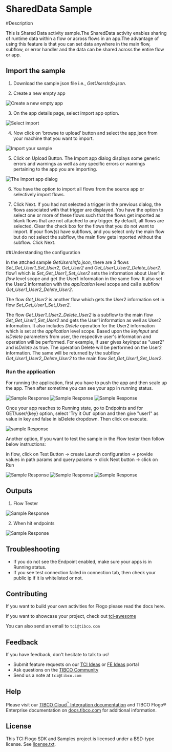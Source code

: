# SharedData Sample

#Description

This is Shared Data activity sample.The SharedData activity enables sharing of runtime data within a flow or across flows in an app.The advantage of using this feature is that you can set data anywhere in the main flow, subflow, or error handler and the data can be shared across the entire flow or app.



## Import the sample
1. Download the sample json file i.e., *GetUsersInfo.json*.

2. Create a new empty app

![Create a new empty app](../import-screenshots/2.png)

3. On the app details page, select import app option.

![Select import](../import-screenshots/3.png)

4. Now click on ‘browse to upload’ button and select the app.json from your machine that you want to import.

![Import your sample](../import-screenshots/4.png)

5. Click on Upload Button. The Import app dialog displays some generic errors and warnings as well as any specific errors or warnings pertaining to the app you are importing.

![The Import app dialog](../import-screenshots/5.png)

6. You have the option to import all flows from the source app or selectively import flows.

7.  Click Next. If you had not selected a trigger in the previous dialog, the flows associated with that trigger are displayed. You have the option to select one or more of these flows such that the flows get imported as blank flows that are not attached to any trigger. By default, all flows are selected. Clear the check box for the flows that you do not want to import. If your flow(s) have subflows, and you select only the main flow but do not select the subflow, the main flow gets imported without the subflow. Click Next.



##Understanding the configuration

In the attched sample *GetUsersInfo.json*, there are 3 flows *Set_Get_User1_Set_User2*, *Get_User2* and *Get_User1_User2_Delete_User2*. flow1 which is *Set_Get_User1_Set_User2* sets the information about User1 in *flow* level scope and get the User1 information in the same flow. It also set the User2 information with the *application* level scope and call a subflow *Get_User1_User2_Delete_User2*. 

The flow *Get_User2* is another flow which gets the User2 information set in flow *Set_Get_User1_Set_User2*.

The flow *Get_User1_User2_Delete_User2* is a subflow to the main flow *Set_Get_User1_Set_User2* and gets the User1 information as well as User2 information. It also includes *Delete* operation for the User2 information which is  set at the *application* level scope. Based upon the *keyInput* and *isDelete* parameters from user, the respective user's information and operation will be performed. 
For example, If user gives *keyInput* as "user2" and *isDelete* as true. The operation Delete will be performed on the User2 information. The same will be returned by the subflow *Get_User1_User2_Delete_User2* to the main flow *Set_Get_User1_Set_User2*.


### Run the application

For running the application, first you have to push the app and then scale up the app.
Then after sometime you can see your app in running status.

![Sample Response](../import-screenshots/1_pushApp.png)
![Sample Response](../import-screenshots/2_scaleApp.png)
![Sample Response](../import-screenshots/3_runApp.png)

Once your app reaches to Running state, go to Endpoints and for GET/user/{key} option, select 'Try it Out’ option and then give "user1" as value in key and false in isDelete dropdown. Then click on execute.

![sample Response](../import-screenshots/1_Execute.png)

Another option, If you want to test the sample in the Flow tester then follow below instructions:
 
in flow, click on Test Button -> create Launch configuration -> provide values in path params and query params -> click Next button -> click on Run

![Sample Response](../import-screenshots/1_launchconfig.png)
![Sample Response](../import-screenshots/2_launchconfig.png)
![Sample Response](../import-screenshots/3_valuesLaunchConfig.png)


## Outputs

1. Flow Tester

![Sample Response](../import-screenshots/4_testeroutput.png)


2. When hit endpoints

![Sample Response](../import-screenshots/2_user1Info.png)


## Troubleshooting

* If you do not see the Endpoint enabled, make sure your apps is in Running status.
* If you see test connection failed in connection tab, then check your public ip if it is whitelisted or not.

## Contributing
If you want to build your own activities for Flogo please read the docs here.

If you want to showcase your project, check out [tci-awesome](https://github.com/TIBCOSoftware/tci-awesome)

You can also send an email to `tci@tibco.com`

## Feedback
If you have feedback, don't hesitate to talk to us!

* Submit feature requests on our [TCI Ideas](https://ideas.tibco.com/?project=TCI) or [FE Ideas](https://ideas.tibco.com/?project=FE) portal
* Ask questions on the [TIBCO Community](https://community.tibco.com/answers/product/344006)
* Send us a note at `tci@tibco.com`

## Help
Please visit our [TIBCO Cloud<sup>&trade;</sup> Integration documentation](https://integration.cloud.tibco.com/docs/) and TIBCO Flogo® Enterprise documentation on [docs.tibco.com](https://docs.tibco.com/) for additional information.

## License
This TCI Flogo SDK and Samples project is licensed under a BSD-type license. See [license.txt](license.txt).










